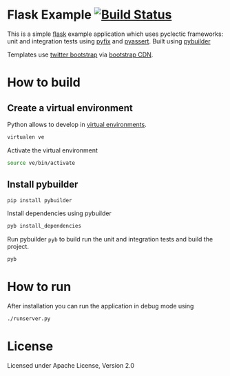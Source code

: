# Flask Example [![Build Status](https://secure.travis-ci.org/pyclectic/flask-example.png)](http://travis-ci.org/pyclectic/flask-example)

This is a simple [flask](http://flask.pocoo.org/) example application which uses pyclectic frameworks:
unit and integration tests using [pyfix](http://github.com/pyclectic/pyfix)
and [pyassert](http://github.com/pyclectic/pyassert). Built using [pybuilder](http://pybuilder.github.com)

Templates use [twitter bootstrap](http://twitter.github.com/bootstrap/) via [bootstrap CDN](http://bootstrapcdn.com).

# How to build

## Create a virtual environment

Python allows to develop in [virtual environments](http://pypi.python.org/pypi/virtualenv).

```bash
virtualen ve
```

Activate the virtual environment

```bash
source ve/bin/activate
```

## Install pybuilder

```bash
pip install pybuilder
```

 Install dependencies using pybuilder
```bash
pyb install_dependencies
```

Run pybuilder `pyb` to build run the unit and integration tests and build the project.
```bash
pyb
```

# How to run

After installation you can run the application in debug mode using
```bash
./runserver.py
```

# License

Licensed under Apache License, Version 2.0
